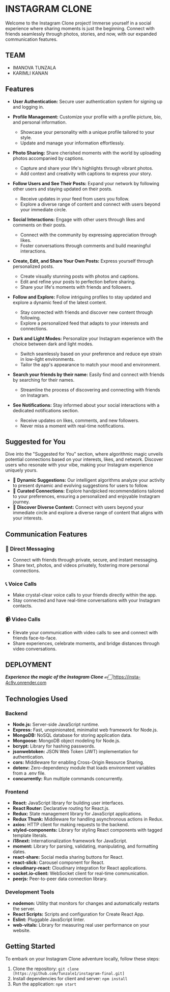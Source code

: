 # INSTAGRAM CLONE

Welcome to the Instagram Clone project! Immerse yourself in a social experience where sharing moments is just the beginning. Connect with friends seamlessly through photos, stories, and now, with our expanded communication features.

## TEAM

- IMANOVA TUNZALA
- KARIMLI KANAN

## Features

- **User Authentication:** Secure user authentication system for signing up and logging in.

- **Profile Management:** Customize your profile with a profile picture, bio, and personal information.

  - Showcase your personality with a unique profile tailored to your style.
  - Update and manage your information effortlessly.

- **Photo Sharing:** Share cherished moments with the world by uploading photos accompanied by captions.

  - Capture and share your life's highlights through vibrant photos.
  - Add context and creativity with captions to express your story.

- **Follow Users and See Their Posts:** Expand your network by following other users and staying updated on their posts.
   - Receive updates in your feed from users you follow.
   - Explore a diverse range of content and connect with users beyond your immediate circle.

- **Social Interactions:** Engage with other users through likes and comments on their posts.

  - Connect with the community by expressing appreciation through likes.
  - Foster conversations through comments and build meaningful interactions.

- **Create, Edit, and Share Your Own Posts:** Express yourself through personalized posts.

  - Create visually stunning posts with photos and captions.
  - Edit and refine your posts to perfection before sharing.
  - Share your life's moments with friends and followers.

- **Follow and Explore:** Follow intriguing profiles to stay updated and explore a dynamic feed of the latest content.

  - Stay connected with friends and discover new content through following.
  - Explore a personalized feed that adapts to your interests and connections.

- **Dark and Light Modes:** Personalize your Instagram experience with the choice between dark and light modes.

  - Switch seamlessly based on your preference and reduce eye strain in low-light environments.
  - Tailor the app's appearance to match your mood and environment.

- **Search your friends by their name:** Easily find and connect with friends by searching for their names.

  - Streamline the process of discovering and connecting with friends on Instagram.

- **See Notifications:** Stay informed about your social interactions with a dedicated notifications section.
  - Receive updates on likes, comments, and new followers.
  - Never miss a moment with real-time notifications.

## Suggested for You

Dive into the "Suggested for You" section, where algorithmic magic unveils potential connections based on your interests, likes, and network. Discover users who resonate with your vibe, making your Instagram experience uniquely yours.

- 🚀 **Dynamic Suggestions:** Our intelligent algorithms analyze your activity to present dynamic and evolving suggestions for users to follow.
- 🌟 **Curated Connections:** Explore handpicked recommendations tailored to your preferences, ensuring a personalized and enjoyable Instagram journey.
- 🎨 **Discover Diverse Content:** Connect with users beyond your immediate circle and explore a diverse range of content that aligns with your interests.

## Communication Features

### 💌 **Direct Messaging**

- Connect with friends through private, secure, and instant messaging.
- Share text, photos, and videos privately, fostering more personal connections.

### 📞 **Voice Calls**

- Make crystal-clear voice calls to your friends directly within the app.
- Stay connected and have real-time conversations with your Instagram contacts.

### 📹 **Video Calls**

- Elevate your communication with video calls to see and connect with friends face-to-face.
- Share experiences, celebrate moments, and bridge distances through video conversations.

## DEPLOYMENT

**_Experience the magic of the Instagram Clone 👉🏻_** https://insta-4c9v.onrender.com

## Technologies Used

### Backend

- **Node.js:** Server-side JavaScript runtime.
- **Express:** Fast, unopinionated, minimalist web framework for Node.js.
- **MongoDB:** NoSQL database for storing application data.
- **Mongoose:** MongoDB object modeling for Node.js.
- **bcrypt:** Library for hashing passwords.
- **jsonwebtoken:** JSON Web Token (JWT) implementation for authentication.
- **cors:** Middleware for enabling Cross-Origin Resource Sharing.
- **dotenv:** Zero-dependency module that loads environment variables from a .env file.
- **concurrently:** Run multiple commands concurrently.

### Frontend

- **React:** JavaScript library for building user interfaces.
- **React Router:** Declarative routing for React.js.
- **Redux:** State management library for JavaScript applications.
- **Redux Thunk:** Middleware for handling asynchronous actions in Redux.
- **axios:** HTTP client for making requests to the backend.
- **styled-components:** Library for styling React components with tagged template literals.
- **i18next:** Internationalization framework for JavaScript.
- **moment:** Library for parsing, validating, manipulating, and formatting dates.
- **react-share:** Social media sharing buttons for React.
- **react-slick:** Carousel component for React.
- **cloudinary-react:** Cloudinary integration for React applications.
- **socket.io-client:** WebSocket client for real-time communication.
- **peerjs:** Peer-to-peer data connection library.

### Development Tools

- **nodemon:** Utility that monitors for changes and automatically restarts the server.
- **React Scripts:** Scripts and configuration for Create React App.
- **Eslint:** Pluggable JavaScript linter.
- **web-vitals:** Library for measuring real user performance on your website.

## Getting Started

To embark on your Instagram Clone adventure locally, follow these steps:

1. Clone the repository: `git clone [https://github.com/Tunzale1/instagram-final.git]`
2. Install dependencies for client and server: `npm install`
3. Run the application: `npm start`
